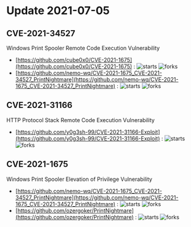 # Update 2021-07-05
## CVE-2021-34527
 Windows Print Spooler Remote Code Execution Vulnerability

- [https://github.com/cube0x0/CVE-2021-1675](https://github.com/cube0x0/CVE-2021-1675) :  ![starts](https://img.shields.io/github/stars/cube0x0/CVE-2021-1675.svg) ![forks](https://img.shields.io/github/forks/cube0x0/CVE-2021-1675.svg)
- [https://github.com/nemo-wq/CVE-2021-1675_CVE-2021-34527_PrintNightmare](https://github.com/nemo-wq/CVE-2021-1675_CVE-2021-34527_PrintNightmare) :  ![starts](https://img.shields.io/github/stars/nemo-wq/CVE-2021-1675_CVE-2021-34527_PrintNightmare.svg) ![forks](https://img.shields.io/github/forks/nemo-wq/CVE-2021-1675_CVE-2021-34527_PrintNightmare.svg)


## CVE-2021-31166
 HTTP Protocol Stack Remote Code Execution Vulnerability

- [https://github.com/y0g3sh-99/CVE-2021-31166-Exploit](https://github.com/y0g3sh-99/CVE-2021-31166-Exploit) :  ![starts](https://img.shields.io/github/stars/y0g3sh-99/CVE-2021-31166-Exploit.svg) ![forks](https://img.shields.io/github/forks/y0g3sh-99/CVE-2021-31166-Exploit.svg)


## CVE-2021-1675
 Windows Print Spooler Elevation of Privilege Vulnerability

- [https://github.com/nemo-wq/CVE-2021-1675_CVE-2021-34527_PrintNightmare](https://github.com/nemo-wq/CVE-2021-1675_CVE-2021-34527_PrintNightmare) :  ![starts](https://img.shields.io/github/stars/nemo-wq/CVE-2021-1675_CVE-2021-34527_PrintNightmare.svg) ![forks](https://img.shields.io/github/forks/nemo-wq/CVE-2021-1675_CVE-2021-34527_PrintNightmare.svg)
- [https://github.com/ozergoker/PrintNightmare](https://github.com/ozergoker/PrintNightmare) :  ![starts](https://img.shields.io/github/stars/ozergoker/PrintNightmare.svg) ![forks](https://img.shields.io/github/forks/ozergoker/PrintNightmare.svg)

